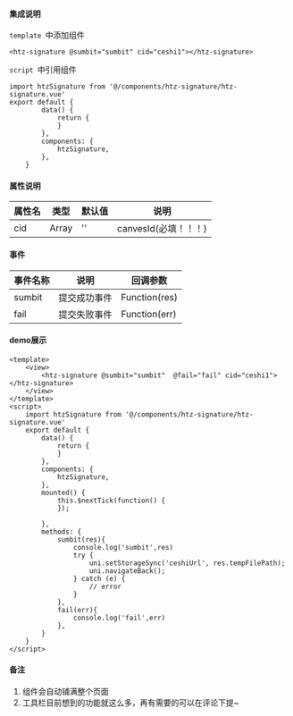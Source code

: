 #### 集成说明
`template `中添加组件
```
<htz-signature @sumbit="sumbit" cid="ceshi1"></htz-signature>
```
`script `中引用组件
```
import htzSignature from '@/components/htz-signature/htz-signature.vue'
export default {
		data() {
			return {
			}
		},
		components: {
			htzSignature,
		},
	}
```

#### 属性说明
|  属性名   | 类型  |  默认值   | 说明  |
|  ----  | ----  |  ----  | ----  |
| cid  | Array | ''  | canvesId(必填！！！) |

#### 事件
 |  事件名称   | 说明  |  回调参数   |
 |  ----  | ----  |  ----  | 
 | sumbit  | 提交成功事件 | Function(res)  | 
 | fail  | 提交失败事件 | Function(err)  | 
 
 #### demo展示
```
<template>
	<view>
		<htz-signature @sumbit="sumbit"  @fail="fail" cid="ceshi1"></htz-signature>
	</view>
</template>
<script>
	import htzSignature from '@/components/htz-signature/htz-signature.vue'
	export default {
		data() {
			return {
			}
		},
		components: {
			htzSignature,
		},
		mounted() {
			this.$nextTick(function() {
			});
	
		},
		methods: {	
			sumbit(res){
				console.log('sumbit',res)
				try {
				    uni.setStorageSync('ceshiUrl', res.tempFilePath);
					uni.navigateBack();
				} catch (e) {
				    // error
				}
			},
			fail(err){
				console.log('fail',err)
			},
		}
	}
</script>
```
#### 备注

1. 组件会自动铺满整个页面
2. 工具栏目前想到的功能就这么多，再有需要的可以在评论下提~
